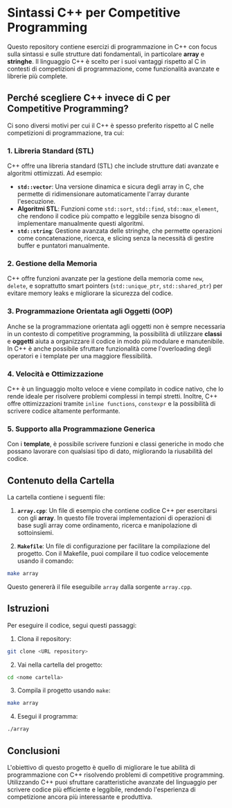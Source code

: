 # Sintassi C++ per Competitive Programming

Questo repository contiene esercizi di programmazione in C++ con focus sulla sintassi e sulle strutture dati fondamentali, in particolare **array** e **stringhe**. Il linguaggio C++ è scelto per i suoi vantaggi rispetto al C in contesti di competizioni di programmazione, come funzionalità avanzate e librerie più complete.

## Perché scegliere C++ invece di C per Competitive Programming?

Ci sono diversi motivi per cui il C++ è spesso preferito rispetto al C nelle competizioni di programmazione, tra cui:

### 1. **Libreria Standard (STL)**

C++ offre una libreria standard (STL) che include strutture dati avanzate e algoritmi ottimizzati. Ad esempio:

- **`std::vector`**: Una versione dinamica e sicura degli array in C, che permette di ridimensionare automaticamente l'array durante l'esecuzione.
- **Algoritmi STL**: Funzioni come `std::sort`, `std::find`, `std::max_element`, che rendono il codice più compatto e leggibile senza bisogno di implementare manualmente questi algoritmi.
- **`std::string`**: Gestione avanzata delle stringhe, che permette operazioni come concatenazione, ricerca, e slicing senza la necessità di gestire buffer e puntatori manualmente.

### 2. **Gestione della Memoria**

C++ offre funzioni avanzate per la gestione della memoria come `new`, `delete`, e soprattutto smart pointers (`std::unique_ptr`, `std::shared_ptr`) per evitare memory leaks e migliorare la sicurezza del codice.

### 3. **Programmazione Orientata agli Oggetti (OOP)**

Anche se la programmazione orientata agli oggetti non è sempre necessaria in un contesto di competitive programming, la possibilità di utilizzare **classi** e **oggetti** aiuta a organizzare il codice in modo più modulare e manutenibile. In C++ è anche possibile sfruttare funzionalità come l'overloading degli operatori e i template per una maggiore flessibilità.

### 4. **Velocità e Ottimizzazione**

C++ è un linguaggio molto veloce e viene compilato in codice nativo, che lo rende ideale per risolvere problemi complessi in tempi stretti. Inoltre, C++ offre ottimizzazioni tramite `inline functions`, `constexpr` e la possibilità di scrivere codice altamente performante.

### 5. **Supporto alla Programmazione Generica**

Con i **template**, è possibile scrivere funzioni e classi generiche in modo che possano lavorare con qualsiasi tipo di dato, migliorando la riusabilità del codice.

## Contenuto della Cartella

La cartella contiene i seguenti file:

1. **`array.cpp`**: Un file di esempio che contiene codice C++ per esercitarsi con gli **array**. In questo file troverai implementazioni di operazioni di base sugli array come ordinamento, ricerca e manipolazione di sottoinsiemi.

2. **`Makefile`**: Un file di configurazione per facilitare la compilazione del progetto. Con il Makefile, puoi compilare il tuo codice velocemente usando il comando:
```bash
make array
```

   Questo genererà il file eseguibile `array` dalla sorgente `array.cpp`.

## Istruzioni

Per eseguire il codice, segui questi passaggi:

1. Clona il repository:
```bash
git clone <URL repository>
```

2. Vai nella cartella del progetto:
```bash
cd <nome cartella>
```

3. Compila il progetto usando `make`:
```bash
make array
```

4. Esegui il programma:
```bash
./array
```

## Conclusioni

L'obiettivo di questo progetto è quello di migliorare le tue abilità di programmazione con C++ risolvendo problemi di competitive programming. Utilizzando C++ puoi sfruttare caratteristiche avanzate del linguaggio per scrivere codice più efficiente e leggibile, rendendo l'esperienza di competizione ancora più interessante e produttiva.
